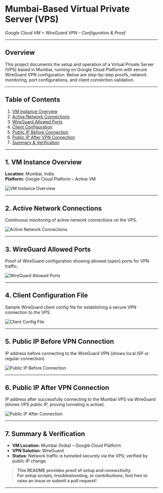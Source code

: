 # Mumbai-Based Virtual Private Server (VPS)  
*Google Cloud VM + WireGuard VPN – Configuration & Proof*

---

## Overview

This project documents the setup and operation of a Virtual Private Server (VPS) based in Mumbai, running on Google Cloud Platform with secure WireGuard VPN configuration. Below are step-by-step proofs, network monitoring, port configurations, and client connection validation.

---

## Table of Contents

1. [VM Instance Overview](#vm-instance-overview)
2. [Active Network Connections](#active-network-connections)
3. [WireGuard Allowed Ports](#wireguard-allowed-ports)
4. [Client Configuration](#client-configuration)
5. [Public IP Before Connection](#public-ip-before-connection)
6. [Public IP After VPN Connection](#public-ip-after-vpn-connection)
7. [Summary & Verification](#summary--verification)

---

## 1. VM Instance Overview

**Location:** Mumbai, India  
**Platform:** Google Cloud Platform – Active VM

![VM Instance Overview](https://github.com/user-attachments/assets/3879add1-a25e-491c-8084-3ec17f5cf678)

---

## 2. Active Network Connections

Continuous monitoring of active network connections on the VPS.

![Active Network Connections](https://github.com/user-attachments/assets/0d2f3211-a574-414c-903f-f3bbd29a19fb)

---

## 3. WireGuard Allowed Ports

Proof of WireGuard configuration showing allowed (open) ports for VPN traffic.

![WireGuard Allowed Ports](https://github.com/user-attachments/assets/2bb7369e-5f0c-425b-aca0-e883ed804a64)

---

## 4. Client Configuration File

Sample WireGuard client config file for establishing a secure VPN connection to the VPS.

![Client Config File](https://github.com/user-attachments/assets/6664494f-3594-4476-abc7-48286ee32e4d)

---

## 5. Public IP Before VPN Connection

IP address before connecting to the WireGuard VPN (shows local ISP or regular connection).

![Public IP Before Connection](https://github.com/user-attachments/assets/e2659730-d0ca-466a-b649-a28ff0b3bddf)

---

## 6. Public IP After VPN Connection

IP address after successfully connecting to the Mumbai VPS via WireGuard (shows VPS public IP, proving tunneling is active).

![Public IP After Connection](https://github.com/user-attachments/assets/5040053a-9035-4ab1-9807-d63827635b7b)

---

## 7. Summary & Verification

- **VM Location:** Mumbai (India) – Google Cloud Platform
- **VPN Solution:** WireGuard  
- **Status:** Network traffic is tunneled securely via the VPS; verified by public IP change.

> **This README provides proof of setup and connectivity.  
> For setup scripts, troubleshooting, or contributions, feel free to raise an issue or submit a pull request!**

---

